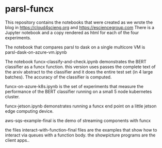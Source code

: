 # parsl-funcx
This repository contains the notebooks that were created as we wrote the blog in https://cloud4scieng.org and https://esciencegroup.com 
There is a Jupyter notebook and a copy rendered as html for each of the four experiments.

The notebook that compares parsl to dask on a single multicore VM is parsl-dask-on-azure-vm.ipynb

The notebook funcx-classify-and-check.ipynb demonstrates the BERT classifier as a funcx function.  this version uses passes the complete text of the arxiv abstract to the classifier and it does the entire test set (in 4 large batches).  The accuracy of the classifier is computed.

funcx-on-azure-k8s.ipynb is the set of experiments that measure the performance of the BERT classifier running on a small 5 node kubernetes cluster.

funcx-jetson.ipynb demonstrates running a funcx end point on a little jetson edge computing device.  

aws-sqs-example-final is the demo of streaming components with funcx

the files interact-with-function-final files are the examples that show how to interact via queues with a function body.   the showpicture programs are the client apps..
